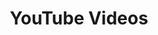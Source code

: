 ---
layout: default
title: YouTube Videos
slides:

  - class: title-slide
    content: |

      # YouTube Videos
      _Embedding YouTube videos in your page_


  - content: |

      ## Videos

      Last up, a YouTube video!

      Create another section as usual, but this time copy in the "Embed" code for a video from YouTube.

      ```html
      <section class="videos">

          <h2>Videos</h2>

          <!-- Paste embed code here -->

      </section>
      ```

      - Find a video you like
      - Click "Share", then click "Embed"
      - Copy the code, and use it in your site!

    notes: |
        Add in a video section too, and include a few YouTube videos.


  



  - content: |

      ![Thumbs Up!]([[BASE_URL]]/theme/assets/images/thumbs-up.svg){: height="200" }

      ## YouTube Videos: Complete!

      Great, now we can add in some navigation...

      [Take me to the next chapter!](menu-bar.html)


    notes: |

      Great! Now that we know the basics, let's get started on our own projects.



---